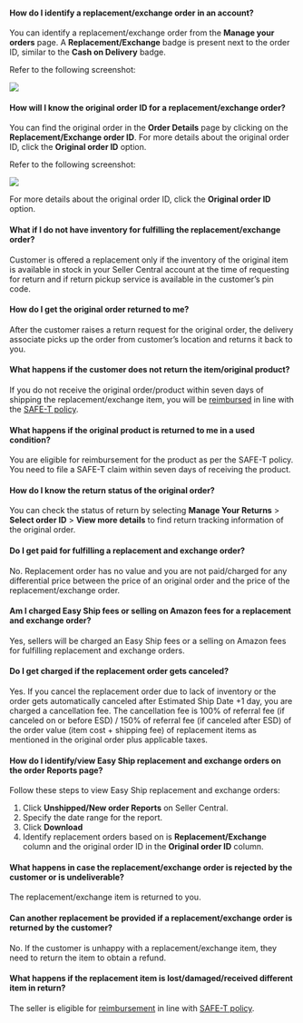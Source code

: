 #### How do I identify a replacement/exchange order in an account?

You can identify a replacement/exchange order from the **Manage your orders** page. A **Replacement/Exchange** badge is present next to the order ID, similar to the **Cash on Delivery** badge.

Refer to the following screenshot:

![](https://m.media-amazon.com/images/G/31//rainer/manage_orders._CB1198675309_.png)

#### How will I know the original order ID for a replacement/exchange order?

You can find the original order in the **Order Details** page by clicking on the **Replacement/Exchange order ID**. For more details about the original order ID, click the **Original order ID** option.

Refer to the following screenshot:

![](https://m.media-amazon.com/images/G/31//rainer/orderid._CB1198675309_.png)

For more details about the original order ID, click the **Original order ID** option.

#### What if I do not have inventory for fulfilling the replacement/exchange order?

Customer is offered a replacement only if the inventory of the original item is available in stock in your Seller Central account at the time of requesting for return and if return pickup service is available in the customer’s pin code.

#### How do I get the original order returned to me?

After the customer raises a return request for the original order, the delivery associate picks up the order from customer’s location and returns it back to you.

#### What happens if the customer does not return the item/original product?

If you do not receive the original order/product within seven days of shipping the replacement/exchange item, you will be [reimbursed](https://sellercentral.amazon.in/help/hub/reference/gp/help/202030760?language=en_IN&ref=ag_202030760_cont_202132280) in line with the [SAFE-T policy](https://sellercentral.amazon.in/help/hub/reference/gp/help/201988660?language=en_IN&ref=ag_201988660_cont_202132280).

#### What happens if the original product is returned to me in a used condition?

You are eligible for reimbursement for the product as per the SAFE-T policy. You need to file a SAFE-T claim within seven days of receiving the product.

#### How do I know the return status of the original order?

You can check the status of return by selecting **Manage Your Returns** > **Select order ID** > **View more details** to find return tracking information of the original order.

#### Do I get paid for fulfilling a replacement and exchange order?

No. Replacement order has no value and you are not paid/charged for any differential price between the price of an original order and the price of the replacement/exchange order.

#### Am I charged Easy Ship fees or selling on Amazon fees for a replacement and exchange order?

Yes, sellers will be charged an Easy Ship fees or a selling on Amazon fees for fulfilling replacement and exchange orders.

#### Do I get charged if the replacement order gets canceled?

Yes. If you cancel the replacement order due to lack of inventory or the order gets automatically canceled after Estimated Ship Date +1 day, you are charged a cancellation fee. The cancellation fee is 100% of referral fee (if canceled on or before ESD) / 150% of referral fee (if canceled after ESD) of the order value (item cost + shipping fee) of replacement items as mentioned in the original order plus applicable taxes.

#### How do I identify/view Easy Ship replacement and exchange orders on the order Reports page?

Follow these steps to view Easy Ship replacement and exchange orders:  

1.  Click **Unshipped/New order Reports** on Seller Central.
2.  Specify the date range for the report.
3.  Click **Download**
4.  Identify replacement orders based on is **Replacement/Exchange** column and the original order ID in the **Original order ID** column.

#### What happens in case the replacement/exchange order is rejected by the customer or is undeliverable?

The replacement/exchange item is returned to you.

#### Can another replacement be provided if a replacement/exchange order is returned by the customer?

No. If the customer is unhappy with a replacement/exchange item, they need to return the item to obtain a refund.

#### What happens if the replacement item is lost/damaged/received different item in return?

The seller is eligible for [reimbursement](https://sellercentral.amazon.in/help/hub/reference/gp/help/202030760?language=en_IN&ref=ag_202030760_cont_202132280) in line with [SAFE-T policy](https://sellercentral.amazon.in/help/hub/reference/gp/help/201988660?language=en_IN&ref=ag_201988660_cont_202132280).